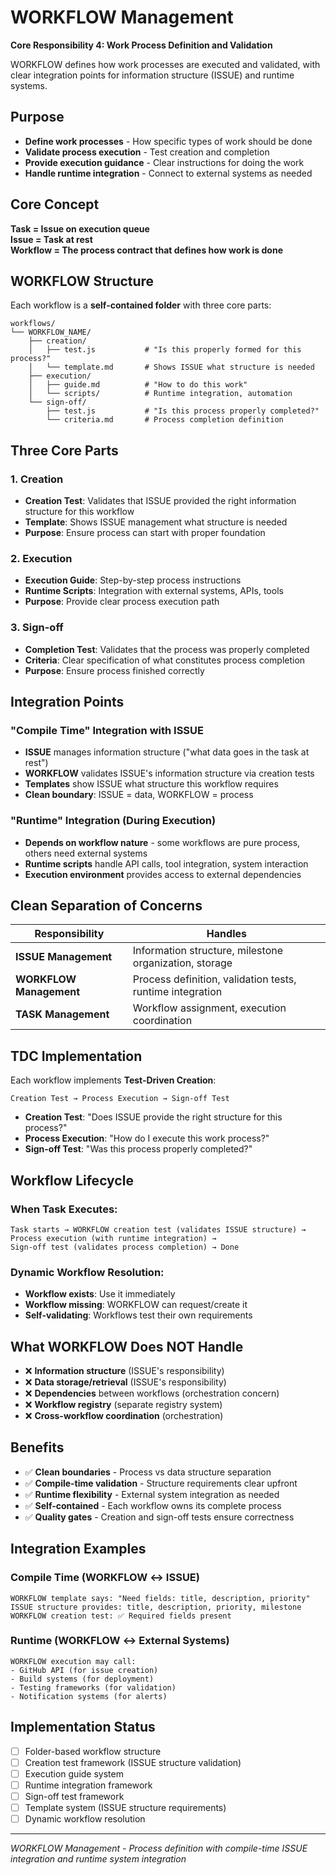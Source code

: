 # WORKFLOW Management

**Core Responsibility 4: Work Process Definition and Validation**

WORKFLOW defines how work processes are executed and validated, with clear integration points for information structure (ISSUE) and runtime systems.

## Purpose

- **Define work processes** - How specific types of work should be done
- **Validate process execution** - Test creation and completion
- **Provide execution guidance** - Clear instructions for doing the work
- **Handle runtime integration** - Connect to external systems as needed

## Core Concept

**Task = Issue on execution queue**  
**Issue = Task at rest**  
**Workflow = The process contract that defines how work is done**

## WORKFLOW Structure

Each workflow is a **self-contained folder** with three core parts:

```
workflows/
└── WORKFLOW_NAME/
    ├── creation/
    │   ├── test.js           # "Is this properly formed for this process?"
    │   └── template.md       # Shows ISSUE what structure is needed
    ├── execution/
    │   ├── guide.md          # "How to do this work"
    │   └── scripts/          # Runtime integration, automation
    └── sign-off/
        ├── test.js           # "Is this process properly completed?"
        └── criteria.md       # Process completion definition
```

## Three Core Parts

### 1. Creation
- **Creation Test**: Validates that ISSUE provided the right information structure for this workflow
- **Template**: Shows ISSUE management what structure is needed
- **Purpose**: Ensure process can start with proper foundation

### 2. Execution  
- **Execution Guide**: Step-by-step process instructions
- **Runtime Scripts**: Integration with external systems, APIs, tools
- **Purpose**: Provide clear process execution path

### 3. Sign-off
- **Completion Test**: Validates that the process was properly completed
- **Criteria**: Clear specification of what constitutes process completion
- **Purpose**: Ensure process finished correctly

## Integration Points

### "Compile Time" Integration with ISSUE
- **ISSUE** manages information structure ("what data goes in the task at rest")
- **WORKFLOW** validates ISSUE's information structure via creation tests
- **Templates** show ISSUE what structure this workflow requires
- **Clean boundary**: ISSUE = data, WORKFLOW = process

### "Runtime" Integration (During Execution)
- **Depends on workflow nature** - some workflows are pure process, others need external systems
- **Runtime scripts** handle API calls, tool integration, system interaction
- **Execution environment** provides access to external dependencies

## Clean Separation of Concerns

| Responsibility | Handles |
|----------------|---------|
| **ISSUE Management** | Information structure, milestone organization, storage |
| **WORKFLOW Management** | Process definition, validation tests, runtime integration |
| **TASK Management** | Workflow assignment, execution coordination |

## TDC Implementation

Each workflow implements **Test-Driven Creation**:

```
Creation Test → Process Execution → Sign-off Test
```

- **Creation Test**: "Does ISSUE provide the right structure for this process?"
- **Process Execution**: "How do I execute this work process?"  
- **Sign-off Test**: "Was this process properly completed?"

## Workflow Lifecycle

### When Task Executes:
```
Task starts → WORKFLOW creation test (validates ISSUE structure) → 
Process execution (with runtime integration) → 
Sign-off test (validates process completion) → Done
```

### Dynamic Workflow Resolution:
- **Workflow exists**: Use it immediately
- **Workflow missing**: WORKFLOW can request/create it
- **Self-validating**: Workflows test their own requirements

## What WORKFLOW Does NOT Handle

- ❌ **Information structure** (ISSUE's responsibility)
- ❌ **Data storage/retrieval** (ISSUE's responsibility)  
- ❌ **Dependencies** between workflows (orchestration concern)
- ❌ **Workflow registry** (separate registry system)
- ❌ **Cross-workflow coordination** (orchestration)

## Benefits

- ✅ **Clean boundaries** - Process vs data structure separation
- ✅ **Compile-time validation** - Structure requirements clear upfront
- ✅ **Runtime flexibility** - External system integration as needed
- ✅ **Self-contained** - Each workflow owns its complete process
- ✅ **Quality gates** - Creation and sign-off tests ensure correctness

## Integration Examples

### Compile Time (WORKFLOW ↔ ISSUE)
```
WORKFLOW template says: "Need fields: title, description, priority"
ISSUE structure provides: title, description, priority, milestone
WORKFLOW creation test: ✅ Required fields present
```

### Runtime (WORKFLOW ↔ External Systems)
```
WORKFLOW execution may call:
- GitHub API (for issue creation)
- Build systems (for deployment)  
- Testing frameworks (for validation)
- Notification systems (for alerts)
```

## Implementation Status

- [ ] Folder-based workflow structure
- [ ] Creation test framework (ISSUE structure validation)
- [ ] Execution guide system
- [ ] Runtime integration framework
- [ ] Sign-off test framework
- [ ] Template system (ISSUE structure requirements)
- [ ] Dynamic workflow resolution

---

*WORKFLOW Management - Process definition with compile-time ISSUE integration and runtime system integration*